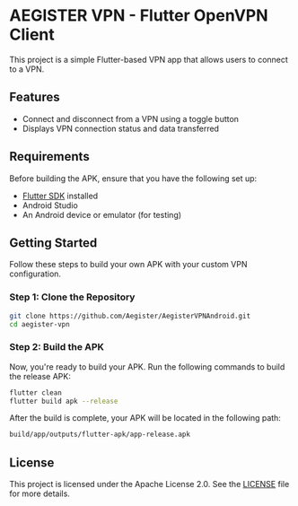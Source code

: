 # AEGISTER VPN - Flutter OpenVPN Client

This project is a simple Flutter-based VPN app that allows users to connect to a VPN.

## Features

- Connect and disconnect from a VPN using a toggle button
- Displays VPN connection status and data transferred

## Requirements

Before building the APK, ensure that you have the following set up:

- [Flutter SDK](https://flutter.dev/docs/get-started/install) installed
- Android Studio
- An Android device or emulator (for testing)

## Getting Started

Follow these steps to build your own APK with your custom VPN configuration.

### Step 1: Clone the Repository

```bash
git clone https://github.com/Aegister/AegisterVPNAndroid.git
cd aegister-vpn
 ```

### Step 2: Build the APK

Now, you're ready to build your APK. Run the following commands to build the release APK:

```bash
flutter clean
flutter build apk --release
```

After the build is complete, your APK will be located in the following path:

```bash
build/app/outputs/flutter-apk/app-release.apk
```

## License

This project is licensed under the Apache License 2.0. See the [LICENSE](./LICENSE) file for more details.


